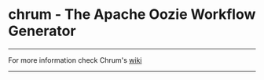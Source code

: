 chrum - The Apache Oozie Workflow Generator
=====
----

For more information check Chrum's [wiki](https://github.com/pdendek/chrum/wiki)

----
